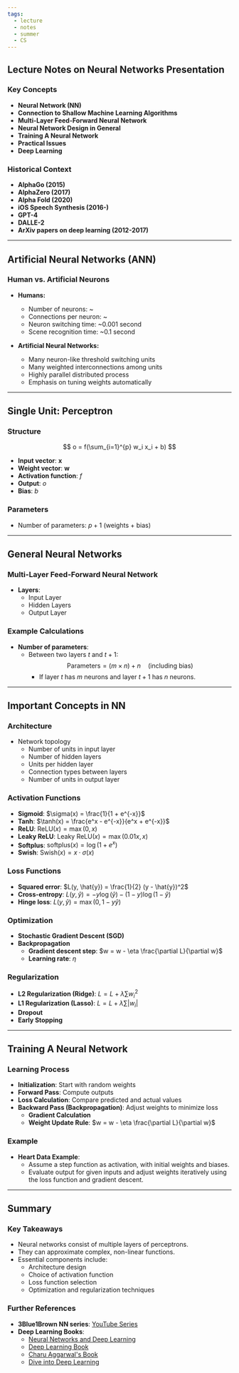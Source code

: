 ```yaml
---
tags:
  - lecture
  - notes
  - summer
  - CS
---
```

## Lecture Notes on Neural Networks Presentation

### Key Concepts
- **Neural Network (NN)**
- **Connection to Shallow Machine Learning Algorithms**
- **Multi-Layer Feed-Forward Neural Network**
- **Neural Network Design in General**
- **Training A Neural Network**
- **Practical Issues**
- **Deep Learning**

### Historical Context
- **AlphaGo (2015)**
- **AlphaZero (2017)**
- **Alpha Fold (2020)**
- **iOS Speech Synthesis (2016-)**
- **GPT-4**
- **DALLE-2**
- **ArXiv papers on deep learning (2012-2017)**

---

## Artificial Neural Networks (ANN)

### Human vs. Artificial Neurons
- **Humans:**
  - Number of neurons: ~
  - Connections per neuron: ~
  - Neuron switching time: ~0.001 second
  - Scene recognition time: ~0.1 second

- **Artificial Neural Networks:**
  - Many neuron-like threshold switching units
  - Many weighted interconnections among units
  - Highly parallel distributed process
  - Emphasis on tuning weights automatically

---

## Single Unit: Perceptron

### Structure
$$
o = f(\sum_{i=1}^{p} w_i x_i + b)
$$
- **Input vector**: $\mathbf{x}$
- **Weight vector**: $\mathbf{w}$
- **Activation function**: $f$
- **Output**: $o$
- **Bias**: $b$

### Parameters
- Number of parameters: $p + 1$ (weights + bias)

---

## General Neural Networks

### Multi-Layer Feed-Forward Neural Network
- **Layers**:
  - Input Layer
  - Hidden Layers
  - Output Layer

### Example Calculations
- **Number of parameters**:
  - Between two layers $t$ and $t+1$:
   $$
    \text{Parameters} = (m \times n) + n \quad \text{(including bias)}
   $$
    - If layer $t$ has $m$ neurons and layer $t+1$ has $n$ neurons.
  
---

## Important Concepts in NN

### Architecture
- Network topology
  - Number of units in input layer
  - Number of hidden layers
  - Units per hidden layer
  - Connection types between layers
  - Number of units in output layer

### Activation Functions
- **Sigmoid**: $\sigma(x) = \frac{1}{1 + e^{-x}}$
- **Tanh**: $\tanh(x) = \frac{e^x - e^{-x}}{e^x + e^{-x}}$
- **ReLU**: $\text{ReLU}(x) = \max(0, x)$
- **Leaky ReLU**: $\text{Leaky ReLU}(x) = \max(0.01x, x)$
- **Softplus**: $\text{softplus}(x) = \log(1 + e^x)$
- **Swish**: $\text{Swish}(x) = x \cdot \sigma(x)$

### Loss Functions
- **Squared error**: $L(y, \hat{y}) = \frac{1}{2} (y - \hat{y})^2$
- **Cross-entropy**: $L(y, \hat{y}) = -y \log(\hat{y}) - (1 - y) \log(1 - \hat{y})$
- **Hinge loss**: $L(y, \hat{y}) = \max(0, 1 - y \hat{y})$

### Optimization
- **Stochastic Gradient Descent (SGD)**
- **Backpropagation**
  - **Gradient descent step**: $w = w - \eta \frac{\partial L}{\partial w}$
  - **Learning rate**: $\eta$

### Regularization
- **L2 Regularization (Ridge)**: $L = L + \lambda \sum w_i^2$
- **L1 Regularization (Lasso)**: $L = L + \lambda \sum |w_i|$
- **Dropout**
- **Early Stopping**

---

## Training A Neural Network

### Learning Process
- **Initialization**: Start with random weights
- **Forward Pass**: Compute outputs
- **Loss Calculation**: Compare predicted and actual values
- **Backward Pass (Backpropagation)**: Adjust weights to minimize loss
  - **Gradient Calculation**
  - **Weight Update Rule**: $w = w - \eta \frac{\partial L}{\partial w}$

### Example
- **Heart Data Example**:
  - Assume a step function as activation, with initial weights and biases.
  - Evaluate output for given inputs and adjust weights iteratively using the loss function and gradient descent.

---

## Summary

### Key Takeaways
- Neural networks consist of multiple layers of perceptrons.
- They can approximate complex, non-linear functions.
- Essential components include:
  - Architecture design
  - Choice of activation function
  - Loss function selection
  - Optimization and regularization techniques

### Further References
- **3Blue1Brown NN series**: [YouTube Series](https://www.youtube.com/watch?v=aircAruvnKk&list=PLZHQObOWTQDNU6R1_67000Dx_ZCJB-3pi)
- **Deep Learning Books**:
  - [Neural Networks and Deep Learning](http://neuralnetworksanddeeplearning.com/)
  - [Deep Learning Book](http://www.deeplearningbook.org/)
  - [Charu Aggarwal's Book](http://www.charuaggarwal.net/neural.htm)
  - [Dive into Deep Learning](http://d2l.ai/index.html)